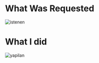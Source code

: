 # What Was Requested
![istenen](https://user-images.githubusercontent.com/97106063/153265139-d79b41bb-9ef8-4ab1-b42c-28105906095a.png)
# What I did
![yapilan](https://user-images.githubusercontent.com/97106063/153265160-f72827d8-6cdb-4775-a745-a8cbdf44e768.png)
